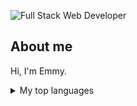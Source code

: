 
![Full Stack Web Developer](https://github.com/EnriketaShehi/EnriketaShehi/assets/165399841/1bdf412b-cd34-43b5-b2ad-9e46cf0b37cd)

## About me

Hi, I'm Emmy.

<details>
<summary>My top languages</summary>
  
| Rank | Languages     |
|-----:|---------------|
|     1| Python        |
|     2| Java          |
|     3| HTML          |
|     4| Javascript    |

</details>



  





<!--
**EnriketaShehi/EnriketaShehi** is a ✨ _special_ ✨ repository because its `README.md` (this file) appears on your GitHub profile.

### Hi there 👋

Here are some ideas to get you started:

- 🔭 I’m currently working on ...
- 🌱 I’m currently learning ...
- 👯 I’m looking to collaborate on ...
- 🤔 I’m looking for help with ...
- 💬 Ask me about ...
- 📫 How to reach me: ...
- 😄 Pronouns: ...
- ⚡ Fun fact: ...

<picture>
  <source media="(prefers-color-scheme: dark)" srcset="https://techcrunch.com/wp-content/uploads/2010/07/github-logo.png?w=1390&crop=1">
  <source media="(prefers-color-scheme: light)" srcset="https://techcrunch.com/wp-content/uploads/2010/07/github-logo.png?w=1390&crop=1">
  <img alt="Shows an illustrated sun in light mode and a moon with stars in dark mode." src="https://user-images.githubusercontent.com/25423296/163456779-a8556205-d0a5-45e2-ac17-42d089e3c3f8.png">
</picture>
-->

